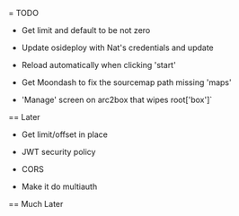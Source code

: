 = TODO

- Get limit and default to be not zero

- Update osideploy with Nat's credentials and update

- Reload automatically when clicking 'start'

- Get Moondash to fix the sourcemap path missing 'maps'

- 'Manage' screen on arc2box that wipes root['box']`

== Later

- Get limit/offset in place

- JWT security policy
  
- CORS
  
- Make it do multiauth


== Much Later